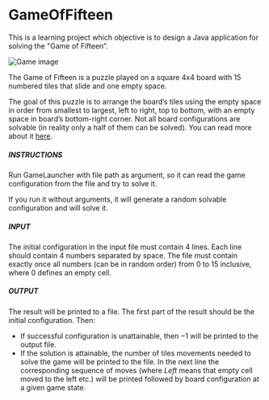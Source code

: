 # GameOfFifteen

This is a learning project which objective is to design a Java application for solving the "Game of Fifteen”.

![Game image](http://www.murderousmaths.co.uk/games/loyd/15%20puzzle%20wood.gif)

The Game of Fifteen is a puzzle played on a square 4x4 board with 15 numbered tiles that slide and one empty space.

The goal of this puzzle is to arrange the board’s tiles using the empty space in order from smallest to largest, 
left to right, top to bottom, with an empty space in board’s bottom-right corner.
Not all board configurations are solvable (in reality only a half of them can be solved). You can read more about it [here](https://www.cs.bham.ac.uk/~mdr/teaching/modules04/java2/TilesSolvability.html).



##### INSTRUCTIONS
Run GameLauncher with file path as argument, so it can read the game configuration from the file and try to solve it.

If you run it without arguments, it will generate a random solvable configuration and will solve it.

##### INPUT
The initial configuration in the input file must contain 4 lines. Each line should contain 4 numbers separated by space.
The file must contain exactly once all numbers (can be in random order) from 0 to 15 inclusive, where 0 defines an empty cell.

#####  OUTPUT
The result will be printed to a file. 
The first part of the result should be the initial configuration.
Then: 
- If successful configuration is unattainable, then −1 will be printed to the output file.
- If the solution is attainable, the number of tiles movements needed to solve the game will be printed to the file. In the next line the corresponding sequence of moves (where *Left* means that empty cell moved to the left etc.) will be printed followed by board configuration at a given game state.